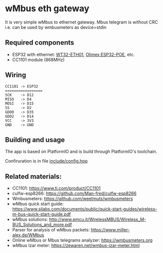 # wMbus eth gateway
It is very simple wMbus to ethernet gateway.
Mbus telegram is without CRC i.e. can be used by wmbusmeters as device=stdin

## Required components
- ESP32 with ethernet: [WT32-ETH01](http://www.wireless-tag.com/portfolio/wt32-eth01/), [Olimex ESP32-POE](https://www.olimex.com/Products/IoT/ESP32/ESP32-POE/), etc.
- CC1101 module (868MHz)

## Wiring
```
CC1101 -> ESP32
=================
SCK    -> D12
MISO   -> D4
MOSI   -> D15
SS     -> D2
GDO0   -> D35
GDO2   -> D14
VCC    -> 3V3
GND    -> GND
```

## Building and usage
The app is based on PlatformIO and is build through PlatformIO's toolchain.

Confiruration is in file [include/config.hpp](include/config.hpp)

## Related materials:
- CC1101: https://www.ti.com/product/CC1101
- culfw-esp8266: https://github.com/Man-fred/culfw-esp8266
- Wmbusmeters: https://github.com/weetmuts/wmbusmeters
- wMbus quick start guide: https://www.silabs.com/documents/public/quick-start-guides/wireless-m-bus-quick-start-guide.pdf
- wMbus solutions: http://www.emcu.it/WirelessMBUS/Wireless_M-BUS_Solutions_and_more.pdf
- Parser for analysis of wMbus packets: https://www.miller-alex.de/WMbus
- Online wMbus or Mbus telegrams analyzer: https://wmbusmeters.org
- wMbus Izar meter: https://zewaren.net/wmbus-izar-meter.html
